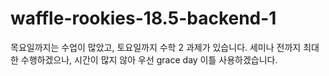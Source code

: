 # waffle-rookies-18.5-backend-1

목요일까지는 수업이 많았고, 토요일까지 수학 2 과제가 있습니다. 세미나 전까지 최대한 수행하겠으나, 시간이 많지 않아 우선 grace day 이틀 사용하겠습니다. 
